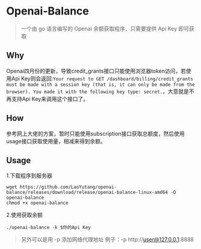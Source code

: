 # Openai-Balance

> 一个由 go 语言编写的 Openai 余额获取程序，只需要提供 Api Key 即可获取

## Why
Openai四月份的更新，导致credit_grants接口只能使用浏览器token访问，若使用Api Key则会返回:```Your request to GET /dashboard/billing/credit_grants must be made with a session key (that is, it can only be made from the browser). You made it with the following key type: secret.```，大意就是不再支持Api Key来调用这个接口了。

## How
参考网上大佬的方案，暂时只能使用subscription接口获取总额度，然后使用usage接口获取使用量，相减来得到余额。

## Usage
1.下载程序到服务器
```shell
wget https://github.com/LaoYutang/openai-balance/releases/download/release/openai-balance-linux-amd64 -O openai-balance
chmod +x openai-balance
```
2.使用获取余额
```shell
./openai-balance -k $你的Api Key
```
> 另外可以是用 -p 添加网络代理地址 例子：-p http://user@127.0.0.1:8888
